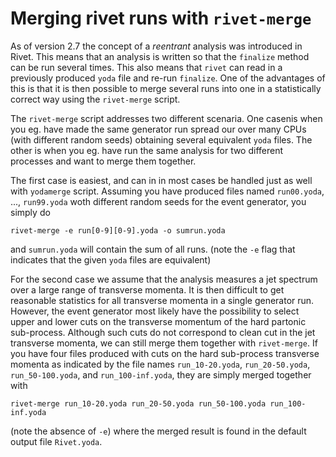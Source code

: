 # Merging rivet runs with `rivet-merge`

As of version 2.7 the concept of a *reentrant* analysis was introduced in Rivet.
This means that an analysis is written so that the `finalize` method can be run
several times. This also means that `rivet` can read in a previously produced
`yoda` file and re-run `finalize`. One of the advantages of this is that it is
then possible to merge several runs into one in a statistically correct way
using the `rivet-merge` script.

The `rivet-merge` script addresses two different scenaria. One casenis when you
eg. have made the same generator run spread our over many CPUs (with different
random seeds) obtaining several equivalent `yoda` files. The other is when you
eg. have run the same analysis for two different processes and want to merge
them together.

The first case is easiest, and can in in most cases be handled just as well with
`yodamerge` script. Assuming you have produced files named `run00.yoda`, ...,
`run99.yoda` woth different random seeds for the event generator, you simply do
```
rivet-merge -e run[0-9][0-9].yoda -o sumrun.yoda
```
and `sumrun.yoda` will contain the sum of all runs. (note the `-e` flag that
indicates that the given `yoda` files are equivalent)

For the second case we assume that the analysis measures a jet spectrum over
a large range of transverse momenta. It is then difficult to get reasonable
statistics for all transverse momenta in a single generator run. However, the
event generator most likely have the possibility to select upper and lower cuts
on the transverse momentum of the hard partonic sub-process. Although such cuts
do not correspond to clean cut in the jet transverse momenta, we can still merge
them together with `rivet-merge`. If you have four files produced with cuts on
the hard sub-process transverse momenta as indicated by the file names
`run_10-20.yoda`, `run_20-50.yoda`, `run_50-100.yoda`, and `run_100-inf.yoda`,
they are simply merged together with
```
rivet-merge run_10-20.yoda run_20-50.yoda run_50-100.yoda run_100-inf.yoda 
```
(note the absence of `-e`) where the merged result is found in the default
output file `Rivet.yoda`.

